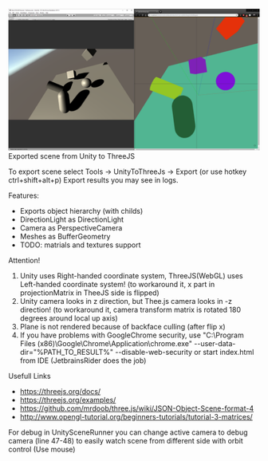 ![alt text](/Preview.PNG)
Exported scene from Unity to ThreeJS

To export scene select Tools -> UnityToThreeJs -> Export (or use hotkey ctrl+shift+alt+p)
Export results you may see in logs.

Features:
- Exports object hierarchy (with childs)
- DirectionLight as DirectionLight
- Camera as PerspectiveCamera
- Meshes as BufferGeometry
- TODO: matrials and textures support

Attention!
1) Unity uses Right-handed coordinate system, ThreeJS(WebGL) uses Left-handed coordinate system! (to workaround it, x part in projectionMatrix in TheeJS side is flipped)
2) Unity camera looks in z direction, but Thee.js camera looks in -z direction! (to workaround it, camera transform matrix is rotated 180 degrees around local up axis)
3) Plane is not rendered because of backface culling (after flip x)
4) If you have problems with GoogleChrome security, use "C:\Program Files (x86)\Google\Chrome\Application\chrome.exe" --user-data-dir="%PATH_TO_RESULT%" --disable-web-security or start index.html from IDE (JetbrainsRider does the job)

Usefull Links
- https://threejs.org/docs/
- https://threejs.org/examples/
- https://github.com/mrdoob/three.js/wiki/JSON-Object-Scene-format-4
- http://www.opengl-tutorial.org/beginners-tutorials/tutorial-3-matrices/

For debug in UnitySceneRunner you can change active camera to debug camera (line 47-48) to easily watch scene from different side with orbit control (Use mouse)
